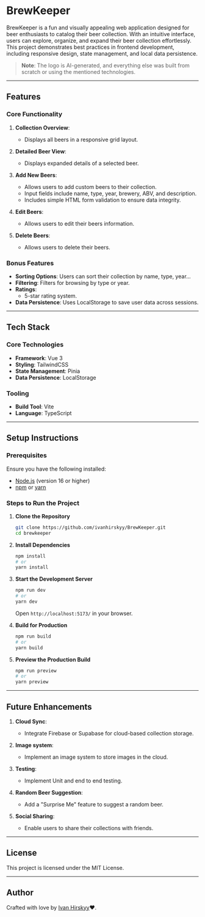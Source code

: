 # BrewKeeper

BrewKeeper is a fun and visually appealing web application designed for beer enthusiasts to catalog their beer collection. With an intuitive interface, users can explore, organize, and expand their beer collection effortlessly. This project demonstrates best practices in frontend development, including responsive design, state management, and local data persistence.

> **Note**: The logo is AI-generated, and everything else was built from scratch or using the mentioned technologies.

---

## Features

### Core Functionality

1. **Collection Overview**:

   - Displays all beers in a responsive grid layout.

2. **Detailed Beer View**:

   - Displays expanded details of a selected beer.

3. **Add New Beers**:

   - Allows users to add custom beers to their collection.
   - Input fields include name, type, year, brewery, ABV, and description.
   - Includes simple HTML form validation to ensure data integrity.

4. **Edit Beers**:

   - Allows users to edit their beers information.

5. **Delete Beers**:

   - Allows users to delete their beers.

### Bonus Features

- **Sorting Options**: Users can sort their collection by name, type, year...
- **Filtering**: Filters for browsing by type or year.
- **Ratings**:
  - 5-star rating system.
- **Data Persistence**: Uses LocalStorage to save user data across sessions.

---

## Tech Stack

### Core Technologies

- **Framework**: Vue 3
- **Styling**: TailwindCSS
- **State Management**: Pinia
- **Data Persistence**: LocalStorage

### Tooling

- **Build Tool**: Vite
- **Language**: TypeScript

---

## Setup Instructions

### Prerequisites

Ensure you have the following installed:

- [Node.js](https://nodejs.org/) (version 16 or higher)
- [npm](https://www.npmjs.com/) or [yarn](https://yarnpkg.com/)

### Steps to Run the Project

1. **Clone the Repository**

   ```bash
   git clone https://github.com/ivanhirskyy/BrewKeeper.git
   cd brewkeeper
   ```

2. **Install Dependencies**

   ```bash
   npm install
   # or
   yarn install
   ```

3. **Start the Development Server**

   ```bash
   npm run dev
   # or
   yarn dev
   ```

   Open `http://localhost:5173/` in your browser.

4. **Build for Production**

   ```bash
   npm run build
   # or
   yarn build
   ```

5. **Preview the Production Build**
   ```bash
   npm run preview
   # or
   yarn preview
   ```

---

## Future Enhancements

1. **Cloud Sync**:

   - Integrate Firebase or Supabase for cloud-based collection storage.

2. **Image system**:

   - Implement an image system to store images in the cloud.

3. **Testing**:

   - Implement Unit and end to end testing.

4. **Random Beer Suggestion**:

   - Add a "Surprise Me" feature to suggest a random beer.

5. **Social Sharing**:

   - Enable users to share their collections with friends.

---

## License

This project is licensed under the MIT License.

---

## Author

Crafted with love by [Ivan Hirskyy](https://ivanhirskyy.github.io/)❤️.
